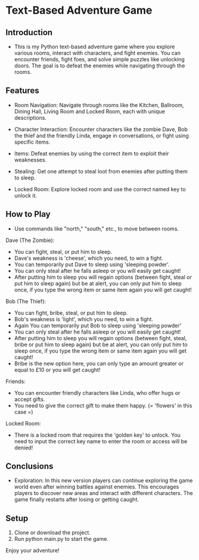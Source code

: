 # Text-Based Adventure Game

## Introduction

- This is my Python text-based adventure game where you explore various rooms, interact with characters, and fight enemies. You can encounter friends, fight foes, and solve simple puzzles like unlocking doors. The goal is to defeat the enemies while navigating through the rooms.


## Features

- Room Navigation: Navigate through rooms like the Kitchen, Ballroom, Dining Hall, Living Room and Locked Room, each with unique descriptions.

- Character Interaction: Encounter characters like the zombie Dave, Bob the thief and the friendly Linda, engage in conversations, or fight using specific items.

- Items: Defeat enemies by using the correct item to exploit their weaknesses.

- Stealing: Get one attempt to steal loot from enemies after putting them to sleep.

- Locked Room: Explore locked room and use the correct named key to unlock it. 


## How to Play

- Use commands like "north," "south," etc., to move between rooms.

  
Dave (The Zombie):

* You can fight, steal, or put him to sleep.
* Dave's weakness is 'cheese', which you need, to win a fight.
* You can temporarily put Dave to sleep using 'sleeping powder'.
* You can only steal after he falls asleep or you will easily get caught!  
* After putting him to sleep you will regain options (between fight, steal or put him to sleep again) but be at alert, you can only put him to sleep once, if you type the wrong item or same item again you will get caught!

Bob (The Thief):

* You can fight, bribe, steal, or put him to sleep.
* Bob's weakness is 'light', which you need, to win a fight.
* Again You can temporarily put Bob to sleep using 'sleeping powder'
* You can only steal after he falls asleep or you will easily get caught! 
* After putting him to sleep you will regain options (between fight, steal, bribe or put him to sleep again) but be at alert, you can only put him to sleep once, if you type the wrong item or same item again you will get caught!
* Bribe is the new option here, you can only type an amount greater or equal to £10 or you will get caught!

Friends:

* You can encounter friendly characters like Linda, who offer hugs or accept gifts.
* You need to give the correct gift to make them happy. (= 'flowers' in this case =)

Locked Room:

* There is a locked room that requires the 'golden key' to unlock. You need to input the correct key name to enter the room or access will be denied!

## Conclusions
- Exploration: In this new version players can continue exploring the game world even after winning battles against enemies. This encourages players to discover new areas and interact with different characters. The game finally restarts after losing or getting caught.



## Setup

1. Clone or download the project.
2. Run python main.py to start the game.

Enjoy your adventure!













